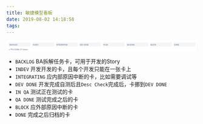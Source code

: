 ```yaml
---
title: 敏捷模型看板
date: 2019-08-02 14:18:58
tags:
---
```



![20190802141953.png](https://raw.githubusercontent.com/LiDengHui/images/master/img20190802141953.png)


* `BACKLOG` BA拆解任务卡，可用于开发的Story
* `INDEV` 开发开发的卡，且每个开发只能在一张卡上
* `INTEGRATING` 应内部原因中断的卡，比如需要调试等
* `DEV DONE` 开发完成自测后且`Desc Check`完成后，卡挪到`DEV DONE`
* `IN QA` 测试正在测试的卡
* `QA DONE` 测试完成之后的卡
* `BLOCK` 应外部原因中断的卡
* `DONE` 完成之后归档的卡